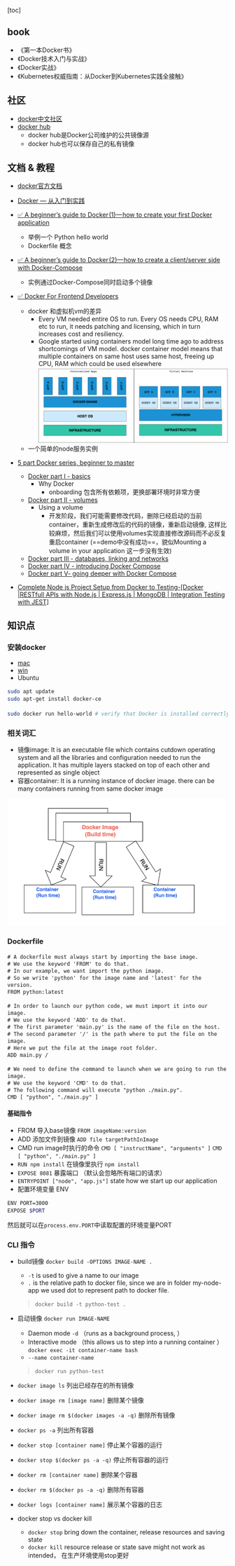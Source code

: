 [toc]

## book

* 《第一本Docker书》
* 《Docker技术入门与实战》
* 《Docker实战》
* 《Kubernetes权威指南：从Docker到Kubernetes实践全接触》

## 社区

* [docker中文社区](http://www.docker.org.cn/index.html)
* [docker hub](https://hub.docker.com/)
  * docker hub是Docker公司维护的公共镜像源
  * docker hub也可以保存自己的私有镜像

## 文档 & 教程

* [docker官方文档](https://docs.docker.com/get-started/)
* [Docker — 从入门到实践](https://yeasy.gitbooks.io/docker_practice/)

* [✅ A beginner’s guide to Docker (1)— how to create your first Docker application](https://medium.freecodecamp.org/a-beginners-guide-to-docker-how-to-create-your-first-docker-application-cc03de9b639f)
  * 举例一个 Python hello world
  * Dockerfile 概念
* [✅ A beginner’s guide to Docker (2)— how to create a client/server side with Docker-Compose](https://medium.freecodecamp.org/a-beginners-guide-to-docker-how-to-create-a-client-server-side-with-docker-compose-12c8cf0ae0aa)
  * 实例通过Docker-Compose同时启动多个镜像
* [✅ Docker For Frontend Developers](https://dev.to/akanksha_9560/docker-for-frontend-developers-1dk5)
  * docker 和虚拟机vm的差异
    * Every VM needed entire OS to run. Every OS needs CPU, RAM etc to run, it needs patching and licensing, which in turn increases cost and resiliency.
    * Google started using containers model long time ago to address shortcomings of VM model. docker container model means that multiple containers on same host uses same host, freeing up CPU, RAM which could be used elsewhere
  ![docker-vs-vm.png](./images/docker-vs-vm.png)
  * 一个简单的node服务实例


* [5 part Docker series, beginner to master](https://dev.to/softchris/5-part-docker-series-beginner-to-master-3m1b?utm_source=Newsletter+Subscribers&utm_campaign=bffcdce188-EMAIL_CAMPAIGN_2019_03_11_07_39&utm_medium=email&utm_term=0_d8f11d5d1e-bffcdce188-154395145)
  * [Docker part I - basics ](https://dev.to/azure/docker---from-the-beginning-part-i-28c6)
    * Why Docker
      * onboarding 包含所有依赖项，更换部署环境时非常方便
  * [Docker part II - volumes](https://dev.to/azure/docker-from-the-beginning---part-ii-5g8n)
    * Using a volume
      * 开发阶段，我们可能需要修改代码，删除已经启动的当前container，重新生成修改后的代码的镜像，重新启动镜像, 这样比较麻烦，然后我们可以使用volumes实现直接修改源码而不必反复重启container (==demo中没有成功==，貌似Mounting a volume in your application 这一步没有生效)
  * [Docker part III - databases, linking and networks](https://dev.to/azure/docker-from-the-beginningpart-iii-2h51)
  * [Docker part IV - introducing Docker Compose](https://dev.to/azure/docker-from-the-beginning-partiv-mi6)
  * [Docker part V- going deeper with Docker Compose ](https://dev.to/azure/dockerfrom-the-beginning-part-v-n2c)


* [Complete Node js Project Setup from Docker to Testing-[Docker |RESTfull APIs with Node.js | Express.js | MongoDB | Integration Testing with JEST]](https://medium.com/@nur_islam/complete-node-js-project-setup-from-docker-to-testing-docker-restfull-apis-with-node-js-9f384e06734a)



## 知识点
### 安装docker
* [mac](https://docs.docker.com/docker-for-mac/install/)
* [win](https://docs.docker.com/docker-for-windows/install/)
* Ubuntu
```sh
sudo apt update
sudo apt-get install docker-ce

sudo docker run hello-world # verify that Docker is installed correctly
```

### 相关词汇
* 镜像image:  It is an executable file which contains cutdown operating system and all the libraries and configuration needed to run the application. It has multiple layers stacked on top of each other and represented as single object
* 容器container: It is a running instance of docker image. there can be many containers running from same docker image

![image-and-container.png](./images/image-and-container.png)

### Dockerfile
```SH
# A dockerfile must always start by importing the base image.
# We use the keyword 'FROM' to do that.
# In our example, we want import the python image.
# So we write 'python' for the image name and 'latest' for the version.
FROM python:latest

# In order to launch our python code, we must import it into our image.
# We use the keyword 'ADD' to do that.
# The first parameter 'main.py' is the name of the file on the host.
# The second parameter '/' is the path where to put the file on the image.
# Here we put the file at the image root folder.
ADD main.py /

# We need to define the command to launch when we are going to run the image.
# We use the keyword 'CMD' to do that.
# The following command will execute "python ./main.py".
CMD [ "python", "./main.py" ]

```

#### 基础指令
* FROM 导入base镜像 `FROM imageName:version`
* ADD 添加文件到镜像 `ADD file targetPathInImage`
* CMD run image时执行的命令 `CMD [ "instructName", "arguments" ]`   `CMD [ "python", "./main.py" ]`
* `RUN npm install` 在镜像里执行 `npm install`
* `EXPOSE 8081` 暴露端口 （默认会忽略所有端口的请求）
* `ENTRYPOINT ["node", "app.js"]` state how we start up our application
* 配置环境变量 ENV
```BASH Dockerfile
ENV PORT=3000
EXPOSE $PORT
```
然后就可以在`process.env.PORT`中读取配置的环境变量PORT


### CLI 指令
* build镜像 `docker build -OPTIONS IMAGE-NAME .`
  * `-t` is used to give a name to our image 
  * `.` is the relative path to docker file, since we are in folder my-node-app we used dot to represent path to docker file.
  >`docker build -t python-test .`

* 启动镜像 `docker run IMAGE-NAME`
  * Daemon mode `-d` （runs as a background process, ）
  * Interactive mode （this allows us to step into a running container ）`docker exec -it container-name bash`
  * `--name container-name`
  > `docker run python-test`
* `docker image ls` 列出已经存在的所有镜像
* `docker image rm [image name]` 删除某个镜像
* `docker image rm $(docker images -a -q)` 删除所有镜像
* `docker ps -a` 列出所有容器
* `docker stop [container name]` 停止某个容器的运行
* `docker stop $(docker ps -a -q)` 停止所有容器的运行
* `docker rm [container name]` 删除某个容器
* `docker rm $(docker ps -a -q)` 删除所有容器
* `docker logs [container name]` 展示某个容器的日志

* docker stop vs docker kill
  * `docker stop` bring down the container, release resources and saving state
  * `docker kill` resource release or state save might not work as intended， 在生产环境使用stop更好
